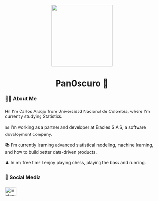 <div align="center">
  <img height="200" src="https://external-content.duckduckgo.com/iu/?u=http%3A%2F%2Fimageshack.us%2Fa%2Fimg829%2F7830%2Fgriffinh.gif&f=1&nofb=1&ipt=ca197370258dcfc89739719792a7c708318c298df83099b76e221eb7d279b128" />
</div>

###

<h1 align="center">Pan0scuro 🍞</h1>

###

<h3 align="left">👩‍💻 About Me</h3>

###

<p align="left">
  Hi! I'm Carlos Araújo from Universidad Nacional de Colombia, where I'm currently studying Statistics.<br><br>
  📊 I’m working as a partner and developer at Eracles S.A.S, a software development company.<br><br>
  📚 I'm currently learning advanced statistical modeling, machine learning, and how to build better data-driven products.<br><br>
  ♟️ In my free time I enjoy playing chess, playing the bass and running.
</p>


###

<h3 align="left">📱 Social Media</h3>

###

<div align="left">
  <a href="https://www.instagram.com/pan0scuro/" target="_blank">
    <img src="https://raw.githubusercontent.com/maurodesouza/profile-readme-generator/master/src/assets/icons/social/instagram/default.svg" width="36" height="28" alt="instagram logo" />
  </a>
</div>

